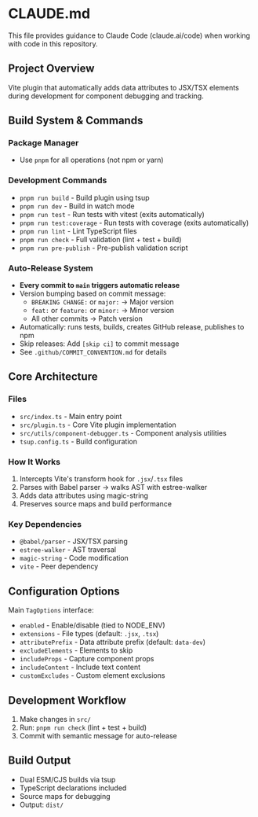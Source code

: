 # CLAUDE.md

This file provides guidance to Claude Code (claude.ai/code) when working with code in this repository.

## Project Overview

Vite plugin that automatically adds data attributes to JSX/TSX elements during development for component debugging and tracking.

## Build System & Commands

### Package Manager
- Use `pnpm` for all operations (not npm or yarn)

### Development Commands
- `pnpm run build` - Build plugin using tsup
- `pnpm run dev` - Build in watch mode
- `pnpm run test` - Run tests with vitest (exits automatically)
- `pnpm run test:coverage` - Run tests with coverage (exits automatically)
- `pnpm run lint` - Lint TypeScript files
- `pnpm run check` - Full validation (lint + test + build)
- `pnpm run pre-publish` - Pre-publish validation script

### Auto-Release System
- **Every commit to `main` triggers automatic release**
- Version bumping based on commit message:
  - `BREAKING CHANGE:` or `major:` → Major version
  - `feat:` or `feature:` or `minor:` → Minor version
  - All other commits → Patch version
- Automatically: runs tests, builds, creates GitHub release, publishes to npm
- Skip releases: Add `[skip ci]` to commit message
- See `.github/COMMIT_CONVENTION.md` for details

## Core Architecture

### Files
- `src/index.ts` - Main entry point
- `src/plugin.ts` - Core Vite plugin implementation
- `src/utils/component-debugger.ts` - Component analysis utilities
- `tsup.config.ts` - Build configuration

### How It Works
1. Intercepts Vite's transform hook for `.jsx`/`.tsx` files
2. Parses with Babel parser → walks AST with estree-walker
3. Adds data attributes using magic-string
4. Preserves source maps and build performance

### Key Dependencies
- `@babel/parser` - JSX/TSX parsing
- `estree-walker` - AST traversal
- `magic-string` - Code modification
- `vite` - Peer dependency

## Configuration Options

Main `TagOptions` interface:
- `enabled` - Enable/disable (tied to NODE_ENV)
- `extensions` - File types (default: `.jsx`, `.tsx`)
- `attributePrefix` - Data attribute prefix (default: `data-dev`)
- `excludeElements` - Elements to skip
- `includeProps` - Capture component props
- `includeContent` - Include text content
- `customExcludes` - Custom element exclusions

## Development Workflow

1. Make changes in `src/`
2. Run: `pnpm run check` (lint + test + build)
3. Commit with semantic message for auto-release

## Build Output

- Dual ESM/CJS builds via tsup
- TypeScript declarations included
- Source maps for debugging
- Output: `dist/`
